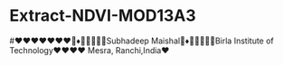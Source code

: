 # Extract-NDVI-MOD13A3
#:heart::heart::heart::heart::heart::heart::heart::large_orange_diamond:♦:large_blue_circle::large_orange_diamond::large_blue_diamond::small_orange_diamond::mouse:Subhadeep Maishal:large_orange_diamond:♦:large_blue_circle::large_orange_diamond::large_blue_diamond::small_orange_diamond::mouse:Birla Institute of Technology:heart::heart::heart::heart: Mesra, Ranchi,India:heart:
